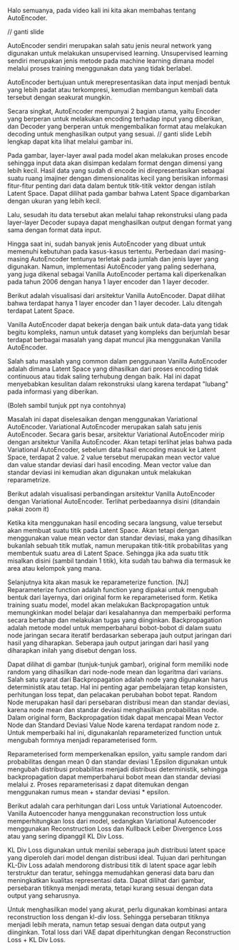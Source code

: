 Halo semuanya, pada video kali ini kita akan membahas tentang AutoEncoder.

// ganti slide

AutoEncoder sendiri merupakan salah satu jenis neural network yang digunakan untuk melakukan unsupervised learning. Unsupervised learning sendiri merupakan jenis metode pada machine learning dimana model melalui proses training menggunakan data yang tidak berlabel.

AutoEncoder bertujuan untuk merepresentasikan data input menjadi bentuk yang lebih padat atau terkompresi, kemudian membangun kembali data tersebut dengan seakurat mungkin.

Secara singkat, AutoEncoder mempunyai 2 bagian utama, yaitu Encoder yang berperan untuk melakukan encoding terhadap input yang diberikan, dan Decoder yang berperan untuk mengembalikan format atau melakukan decoding untuk menghasilkan output yang sesuai.
// ganti slide
Lebih lengkap dapat kita lihat melalui gambar ini.

Pada gambar, layer-layer awal pada model akan melakukan proses encode sehingga input data akan disimpan kedalam format dengan dimensi yang lebih kecil. Hasil data yang sudah di encode ini direpresentasikan sebagai suatu ruang imajiner dengan dimensionalitas kecil yang berisikan informasi fitur-fitur penting dari data dalam bentuk titik-titik vektor dengan istilah Latent Space. Dapat dilihat pada gambar bahwa Latent Space digambarkan dengan ukuran yang lebih kecil.

Lalu, sesudah itu data tersebut akan melalui tahap rekonstruksi ulang pada layer-layer Decoder supaya dapat menghasilkan output dengan format yang sama dengan format data input.

Hingga saat ini, sudah banyak jenis AutoEncoder yang dibuat untuk memenuhi kebutuhan pada kasus-kasus tertentu. Perbedaan dari masing-masing AutoEncoder tentunya terletak pada jumlah dan jenis layer yang digunakan. Namun, implementasi AutoEncoder yang paling sederhana, yang juga dikenal sebagai Vanilla AutoEncoder pertama kali diperkenalkan pada tahun 2006 dengan hanya 1 layer encoder dan 1 layer decoder.

Berikut adalah visualisasi dari arsitektur Vanilla AutoEncoder. Dapat dilihat bahwa terdapat hanya 1 layer encoder dan 1 layer decoder. Lalu ditengah terdapat Latent Space.

Vanilla AutoEncoder dapat bekerja dengan baik untuk data-data yang tidak begitu kompleks, namun untuk dataset yang kompleks dan berjumlah besar terdapat berbagai masalah yang dapat muncul jika menggunakan Vanilla AutoEncoder.

Salah satu masalah yang common dalam penggunaan Vanilla AutoEncoder adalah dimana Latent Space yang dihasilkan dari proses encoding tidak continuous atau tidak saling terhubung dengan baik. Hal ini dapat menyebabkan kesulitan dalam rekonstruksi ulang karena terdapat "lubang" pada informasi yang diberikan.

(Boleh sambil tunjuk ppt nya contohnya)

Masalah ini dapat diselesaikan dengan menggunakan Variational AutoEncoder. Variational AutoEncoder merupakan salah satu jenis AutoEncoder. Secara garis besar, arsitektur Variational AutoEncoder mirip dengan arsitektur Vanilla AutoEncoder. Akan tetapi terlihat jelas bahwa pada Variational AutoEncoder, sebelum data hasil encoding masuk ke Latent Space, terdapat 2 value. 2 value tersebut merupakan mean vector value dan value standar deviasi dari hasil encoding. Mean vector value dan standar deviasi ini kemudian akan digunakan untuk melakukan reparametrize.

Berikut adalah visualisasi perbandingan arsitektur Vanilla AutoEncoder dengan Variational AutoEncoder. Terlihat perbedaannya disini (ditandain pakai zoom it)

Ketika kita menggunakan hasil encoding secara langsung, value tersebut akan membuat suatu titik pada Latent Space. Akan tetapi dengan menggunakan value mean vector dan standar deviasi, maka yang dihasilkan bukanlah sebuah titik mutlak, namun merupakan titik-titik probabilitas yang membentuk suatu area di Latent Space. Sehingga jika ada suatu titik misalkan disini (sambil tandain 1 titik), kita sudah tau bahwa dia termasuk ke area atau kelompok yang mana.


Selanjutnya kita akan masuk ke reparameterize function.
[NJ]
Reparameterize function adalah function yang dipakai untuk mengubah bentuk dari layernya, dari original form ke reparameterised form. Ketika training suatu model, model akan melakukan Backpropagation untuk memungkinkan model belajar dari kesalahannya dan memperbaiki performa secara bertahap dan melakukan tugas yang diinginkan. Backpropagation adalah metode model untuk memperbaharui bobot-bobot di dalam suatu node jaringan secara iteratif berdasarkan seberapa jauh output jaringan dari hasil yang diharapkan. Seberapa jauh output jaringan dari hasil yang diharapkan inilah yang disebut dengan loss. 

Dapat dilihat di gambar (tunjuk-tunjuk gambar), original form memiliki node random yang dihasilkan dari node-node mean dan logaritma dari varians. Salah satu syarat dari Backpropagation adalah node yang digunakan harus deterministik atau tetap. Hal ini penting agar pembelajaran tetap konsisten, perhitungan loss tepat, dan pelacakan perubahan bobot tepat. Random Node merupakan hasil dari persebaran distribusi mean dan standar deviasi, karena node mean dan standar deviasi menghasilkan probabilitas node. Dalam original form, Backpropagation tidak dapat mencapai Mean Vector Node dan Standard Deviasi Value Node karena terdapat random node z. Untuk memperbaiki hal ini, digunakanlah reparameterized function untuk mengubah formnya menjadi reparameterised form. 

Reparameterised form memperkenalkan epsilon, yaitu sample random dari probabilitas dengan mean 0 dan standar deviasi 1.Epsilon digunakan untuk mengubah distribusi probabilitas menjadi distribusi deterministik, sehingga backpropagation dapat memperbaharui bobot mean dan standar deviasi melalui z. Proses reparameterisasi z dapat ditemukan dengan menggunakan rumus mean + standar deviasi * epsilon.

Berikut adalah cara perhitungan dari Loss untuk Variational Autoencoder. Vanilla Autoencoder hanya menggunakan reconstruction loss untuk memperhitungkan loss dari model, sedangkan Variational Autoencoder menggunakan Reconstruction Loss dan Kullback Leiber Divergence Loss atau yang sering dipanggil KL Div Loss. 

KL Div Loss digunakan untuk menilai seberapa jauh distribusi latent space yang diperoleh dari model dengan distribusi ideal. Tujuan dari perhitungan KL-Div Loss adalah mendorong distribusi titik di latent space agar lebih terstruktur dan teratur, sehingga memudahkan generasi data baru dan meningkatkan kualitas representasi data. Dapat dilihat dari gambar, persebaran titiknya menjadi merata, tetapi kurang sesuai dengan data output yang seharusnya.

Untuk menghasilkan model yang akurat, perlu digunakan kombinasi antara reconstruction loss dengan kl-div loss. Sehingga persebaran titiknya menjadi lebih merata, namun tetap sesuai dengan data output yang diinginkan. Total loss dari VAE dapat diperhitungkan dengan Reconstruction Loss + KL Div Loss. 

